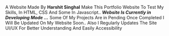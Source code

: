 A Website Made By <b>Harshit Singhal</b>
Make This Portfolio Website To Test My Skills, In HTML, CSS And Some In Javascript..
<b><i>Website Is Currently in Developing Mode ...</i></b>
Some Of My Projects Are in Pending Once Completed I Will Be Updated On My Website Soon..
Also I Regularly Updates The Site UI/UX For Better Understanding And Easily Accessibility
